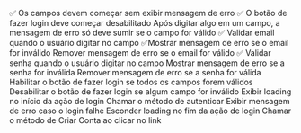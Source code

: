  ✅ Os campos devem começar sem exibir mensagem de erro
 ✅ O botão de fazer login deve começar desabilitado
     Após digitar algo em um campo, a mensagem de erro só deve sumir se o campo for válido
 ✅ Validar email quando o usuário digitar no campo
 ✅Mostrar mensagem de erro se o email for inválido
 Remover mensagem de erro se o email for válido
 ✅ Validar senha quando o usuário digitar no campo
 Mostrar mensagem de erro se a senha for inválida
 Remover mensagem de erro se a senha for válida
 Habilitar o botão de fazer login se todos os campos forem válidos
 Desabilitar o botão de fazer login se algum campo for inválido
 Exibir loading no início da ação de login
 Chamar o método de autenticar
 Exibir mensagem de erro caso o login falhe
 Esconder loading no fim da ação de login
 Chamar o método de Criar Conta ao clicar no link

 
